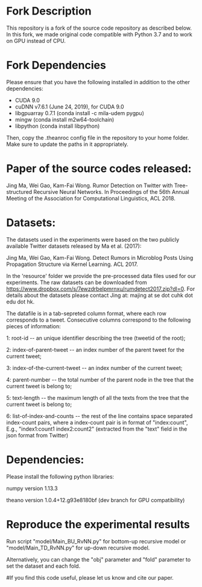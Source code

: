# Fork Description

This repository is a fork of the source code repository as described below. In this fork, we made original code compatible with Python 3.7 and to work on GPU instead of CPU.

# Fork Dependencies
Please ensure that you have the following installed in addition to the other dependencies:
- CUDA 9.0
- cuDNN v7.6.1 (June 24, 2019), for CUDA 9.0
- libgpuarray 0.7.1 (conda install -c mila-udem pygpu)
- mingw (conda install m2w64-toolchain)
- libpython (conda install libpython)

Then, copy the .theanroc config file in the repository to your home folder. Make sure to update the paths in it appropriately.

# Paper of the source codes released:

Jing Ma, Wei Gao, Kam-Fai Wong. Rumor Detection on Twitter with Tree-structured Recursive Neural Networks. In Proceedings of the 56th Annual Meeting of the Association for Computational Linguistics, ACL 2018.

# Datasets:

The datasets used in the experiments were based on the two publicly available Twitter datasets released by Ma et al. (2017):

Jing Ma, Wei Gao, Kam-Fai Wong. Detect Rumors in Microblog Posts Using Propagation Structure via Kernel Learning. ACL 2017.

In the 'resource' folder we provide the pre-processed data files used for our experiments. The raw datasets can be downloaded from https://www.dropbox.com/s/7ewzdrbelpmrnxu/rumdetect2017.zip?dl=0. For details about the datasets please contact Jing at: majing at se dot cuhk dot edu dot hk.

The datafile is in a tab-sepreted column format, where each row corresponds to a tweet. Consecutive columns correspond to the following pieces of information:

1: root-id -- an unique identifier describing the tree (tweetid of the root);

2: index-of-parent-tweet -- an index number of the parent tweet for the current tweet;

3: index-of-the-current-tweet -- an index number of the current tweet;

4: parent-number -- the total number of the parent node in the tree that the current tweet is belong to;

5: text-length -- the maximum length of all the texts from the tree that the current tweet is belong to;

6: list-of-index-and-counts -- the rest of the line contains space separated index-count pairs, where a index-count pair is in format of "index:count", E.g., "index1:count1 index2:count2" (extracted from the "text" field in the json format from Twitter)


# Dependencies:
Please install the following python libraries:

numpy version 1.13.3

theano version 1.0.4+12.g93e8180bf (dev branch for GPU compatibility)

# Reproduce the experimental results
Run script "model/Main_BU_RvNN.py" for bottom-up recursive model or "model/Main_TD_RvNN.py" for up-down recursive model.

Alternatively, you can change the "obj" parameter and "fold" parameter to set the dataset and each fold.

#If you find this code useful, please let us know and cite our paper.
